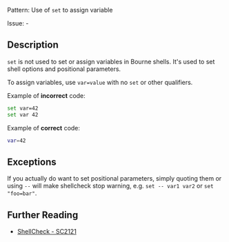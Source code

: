 Pattern: Use of `set` to assign variable

Issue: -

## Description

`set` is not used to set or assign variables in Bourne shells. It's used to set shell options and positional parameters.

To assign variables, use `var=value` with no `set` or other qualifiers.

Example of **incorrect** code:

```sh
set var=42
set var 42
```

Example of **correct** code:

```sh
var=42
```

## Exceptions

If you actually do want to set positional parameters, simply quoting them or using `--` will make shellcheck stop warning, e.g. `set -- var1 var2` or `set "foo=bar"`.

## Further Reading

* [ShellCheck - SC2121](https://github.com/koalaman/shellcheck/wiki/SC2121)
